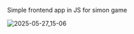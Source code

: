 Simple frontend app in JS for simon game

![2025-05-27_15-06](https://github.com/user-attachments/assets/8f0e6526-62d1-473f-859c-809558b5d47a)
